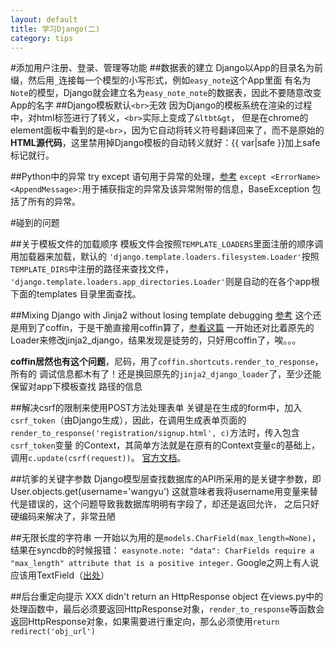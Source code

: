 ```yaml
---
layout: default
title: 学习Django(二)
category: tips
---
```


#添加用户注册、登录、管理等功能
##数据表的建立
Django以App的目录名为前缀，然后用`_`连接每一个模型的小写形式，例如`easy_note`这个App里面
有名为`Note`的模型，Django就会建立名为`easy_note_note`的数据表，因此不要随意改变App的名字
##Django模板默认`<br>`无效
因为Django的模板系统在渲染的过程中，对html标签进行了转义，`<br>`实际上变成了`&ltbt&gt`，
但是在chrome的element面板中看到的是`<br>`，因为它自动将转义符号翻译回来了，而不是原始的
**HTML源代码**，这里禁用掉Django模板的自动转义就好：\{\{ var\|safe \}\}加上safe标记就行。

##Python中的异常
try except 语句用于异常的处理，[参考](http://www.cnblogs.com/rubylouvre/archive/2011/06/22/2086644.html)
`except <ErrorName> <AppendMessage>:`用于捕获指定的异常及该异常附带的信息，BaseException
包括了所有的异常。

#碰到的问题

##关于模板文件的加载顺序
模板文件会按照`TEMPLATE_LOADERS`里面注册的顺序调用加载器来加载，默认的
`'django.template.loaders.filesystem.Loader'`按照`TEMPLATE_DIRS`中注册的路径来查找文件，
`'django.template.loaders.app_directories.Loader'`则是自动的在各个app根下面的templates
目录里面查找。

##Mixing Django with Jinja2 without losing template debugging
[参考](http://www.mellowmorning.com/2010/08/24/mixing-django-with-jinja2-without-losing-template-debugging/)
这个还是用到了coffin，于是干脆直接用coffin算了，[参看这篇](http://blog.slashpoundbang.com/post/22886203363/using-jinja2-in-django-with-coffin-the-easy-way)
一开始还对比着原先的Loader来修改jinja2_django，结果发现是徒劳的，只好用coffin了，唉。。。

**coffin居然也有这个问题**，尼码，用了`coffin.shortcuts.render_to_response`，所有的
调试信息都木有了！还是换回原先的`jinja2_django_loader`了，至少还能保留对app下模板查找
路径的信息

##解决csrf的限制来使用POST方法处理表单
关键是在生成的form中，加入`csrf_token`（由Django生成），因此，在调用生成表单页面的
`render_to_response('registration/signup.html', c)`方法时，传入包含`csrf_token`变量
的Context，其简单方法就是在原有的Context变量c的基础上，调用`c.update(csrf(request))`。
[官方文档](https://docs.djangoproject.com/en/dev/ref/contrib/csrf/)。

##坑爹的关键字参数
Django模型层查找数据库的API所采用的是关键字参数，即User.objects.get(username='wangyu')
这就意味者我将username用变量来替代是错误的，这个问题导致我数据库明明有字段了，却还是返回允许，
之后只好硬编码来解决了，非常丑陋

##无限长度的字符串
一开始以为用的是`models.CharField(max_length=None)`，结果在syncdb的时候报错：
`easynote.note: "data": CharFields require a "max_length" attribute that is a positive integer.`
Google之网上有人说应该用TextField（[出处](https://code.djangoproject.com/ticket/14094)）

##后台重定向提示 XXX didn't return an HttpResponse object
在views.py中的处理函数中，最后必须要返回HttpResponse对象，`render_to_response`等函数会
返回HttpResponse对象，如果需要进行重定向，那么必须使用`return redirect('obj_url')`
